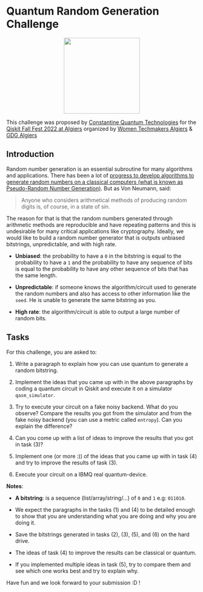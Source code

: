 # Quantum Random Generation Challenge

<p align="center">
<img src="https://qiskit-fall-fest-algiers.wtmalgiers.org/_next/static/media/QiskitHero.94cd5459.png" width="200"/>
</p>

This challenge was proposed by [Constantine Quantum Technologies](https://cqtech.org/) for the [Qiskit Fall Fest 2022 at Algiers](https://qiskit-fall-fest-algiers.wtmalgiers.org/) organized by [Women Techmakers Algiers](https://www.linkedin.com/company/wtm-algiers/) & [GDG Algiers](https://www.gdgalgiers.com/)

## Introduction

Random number generation is an essential subroutine for many algorithms and applications. There has been a lot of [progress to develop algorithms to generate random numbers on a classical computers (what is known as Pseudo-Random Number Generation)](https://towardsdatascience.com/where-does-python-get-its-random-numbers-from-81dece23b712). But as Von Neumann, said:

> Anyone who considers arithmetical methods of producing random digits is, of course, in a state of sin.

The reason for that is that the random numbers generated through arithmetic methods are reproducible and have repeating patterns and this is undesirable for many critical applications like cryptography. Ideally, we would like to build a random number generator that is outputs unbiased bitstrings, unpredictable, and with high rate.

- **Unbiased**: the probability to have a `0` in the bitstring is equal to the probability to have a `1` and the probability to have any sequence of bits is equal to the probability to have any other sequence of bits that has the same length.

- **Unpredictable**: if someone knows the algorithm/circuit used to generate the random numbers and also has access to other information like the `seed`. He is unable to generate the same bitstring as you.

- **High rate**: the algorithm/circuit is able to output a large number of random bits.

## Tasks

For this challenge, you are asked to:

1. Write a paragraph to explain how you can use quantum to generate a random bitstring.

2. Implement the ideas that you came up with in the above paragraphs by coding a quantum circuit in Qiskit and execute it on a simulator `qasm_simulator`.

3. Try to execute your circuit on a fake noisy backend. What do you observe? Compare the results you got from the simulator and from the fake noisy backend (you can use a metric called `entropy`). Can you explain the difference?

4. Can you come up with a list of ideas to improve the results that you got in task (3)?

5. Implement one (or more :)) of the ideas that you came up with in task (4) and try to improve the results of task (3).

6. Execute your circuit on a IBMQ real quantum-device.

**Notes**:

- **A bitstring**: is a sequence (list/array/string/...) of `0` and `1` e.g: `011010`.

- We expect the paragraphs in the tasks (1) and (4) to be detailed enough to show that you are understanding what you are doing and why you are doing it.

- Save the bitstrings generated in tasks (2), (3), (5), and (6) on the hard drive.

- The ideas of task (4) to improve the results can be classical or quantum.

- If you implemented multiple ideas in task (5), try to compare them and see which one works best and try to explain why.

Have fun and we look forward to your submission :D !
